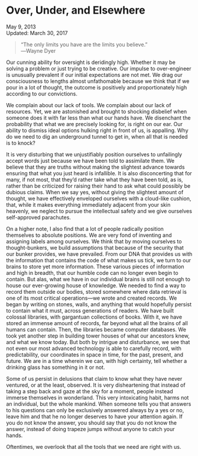 Over, Under, and Elsewhere
==========================

<div class="center">May 9, 2013</div>
<div class="center">Updated: March 30, 2017</div>

>“The only limits you have are the limits you believe.”<br>
>―Wayne Dyer

Our cunning ability for oversight is deridingly high. Whether it may be solving a problem or just
trying to be creative. Our impulse to over-engineer is unusually prevalent if our initial
expectations are not met. We drag our consciousness to lengths almost unfathomable because we think
that if we pour in a lot of thought, the outcome is positively and proportionately high according to
our convictions.

We complain about our lack of tools. We complain about our lack of resources. Yet, we are astonished
and brought to shocking disbelief when someone does it with far less than what our hands have. We
disenchant the probability that what we are precisely looking for, is right on our ear. Our ability
to dismiss ideal options hulking right in front of us, is appalling. Why do we need to dig an
underground tunnel to get in, when all that is needed is to knock?

It is very disturbing that we unjustifiably position ourselves to unfailingly accept words just
because we have been told to assimilate them. We believe that they are truths without making the
slightest advance towards ensuring that what you just heard is infallible. It is also disconcerting
that for many, if not most, that they’d rather take what they have been told, as is, rather than be
criticized for raising their hand to ask what could possibly be dubious claims. When we say yes,
without giving the slightest amount of thought, we have effectively enveloped ourselves with a
cloud-like cushion, that, while it makes everything immediately adjacent from your skin heavenly, we
neglect to pursue the intellectual safety and we give ourselves self-approved parachutes.

On a higher note, I also find that a lot of people radically position themselves to absolute
positions. We are very fond of inventing and assigning labels among ourselves. We think that by
moving ourselves to thought-bunkers, we build assumptions that because of the security that our
bunker provides, we have prevailed. From our DNA that provides us with the information that contains
the code of what makes us tick, we turn to our brains to store yet more information. These various
pieces of information and high in breadth, that our humble code can no longer even begin to
contain. But alas, what we have in our individual brains is still not enough to house our
ever-growing house of knowledge. We needed to find a way to record them outside our bodies, stored
somewhere where data retrieval is one of its most critical operations—we wrote and created
records. We began by writing on stones, walls, and anything that would hopefully persist to contain
what it must, across generations of readers. We have built colossal libraries, with gargantuan
collections of books. With it, we have stored an immense amount of records, far beyond what all the
brains of all humans can contain. Then, the libraries became computer databases. We took yet another
step in building tower houses of what our ancestors knew, and what we know today. But both by
intrigue and disturbance, we see that not even our most advanced technology is able to carefully
record, with predictability, our coordinates in space in time, for the past, present, and future. We
are in a time wherein we can, with high certainty, tell whether a drinking glass has something in it
or not.

Some of us persist in delusions that claim to know what they have never ventured, or at the least,
observed. It is very disheartening that instead of taking a step back and gaze at the sky for a
moment, people instead immerse themselves in wonderland. This very intoxicating habit, harms not an
individual, but the whole mankind. When someone tells you that answers to his questions can only be
exclusively answered always by a yes or no, leave him and that he no longer deserves to have your
attention again. If you do not know the answer, you should say that you do not know the answer,
instead of doing trapeze jumps without anyone to catch your hands.

Oftentimes, we overlook that all the tools that we need are right with us.
